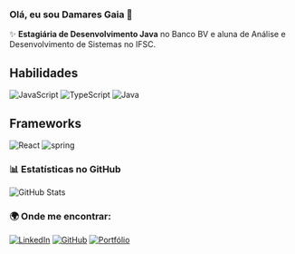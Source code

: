 ### Olá, eu sou Damares Gaia 💜

✨ **Estagiária de Desenvolvimento Java** no Banco BV e aluna de Análise e Desenvolvimento de Sistemas no IFSC. 

## Habilidades
![JavaScript](https://img.shields.io/badge/JavaScript-000?style=for-the-badge&logo=javascript)           ![TypeScript](https://img.shields.io/badge/TypeScript-000?style=for-the-badge&logo=typescript)    ![Java](https://img.shields.io/badge/Java-000?style=for-the-badge&logo=Java)

## Frameworks
![React](https://img.shields.io/badge/React-000?style=for-the-badge&logo=react&logoColor=C3002F)  ![spring](https://img.shields.io/badge/spring-000?style=for-the-badge&logo=spring&logoColor=6DB33F)

### 📊 Estatísticas no GitHub

![GitHub Stats](https://github-readme-stats.vercel.app/api?username=damaresgaia&show_icons=true&theme=radical)

### 🌍 Onde me encontrar:
[![LinkedIn](https://img.shields.io/badge/-LinkedIn-0077B5?style=for-the-badge&logo=linkedin&logoColor=white)](https://www.linkedin.com/in/damaresgaia/)
[![GitHub](https://img.shields.io/badge/-GitHub-181717?style=for-the-badge&logo=github&logoColor=white)](https://github.com/damaresgaia)
[![Portfólio](https://img.shields.io/badge/-Portfólio-FF5722?style=for-the-badge&logo=web&logoColor=white)](https://https://damares-portfolio.vercel.app/)

